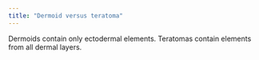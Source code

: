 ```yaml
---
title: "Dermoid versus teratoma"
---
```

Dermoids contain only ectodermal elements. Teratomas contain elements from all dermal layers.

